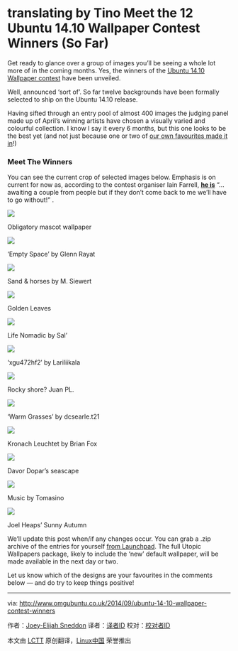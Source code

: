 translating by Tino
Meet the 12 Ubuntu 14.10 Wallpaper Contest Winners (So Far)
================================================================================
Get ready to glance over a group of images you’ll be seeing a whole lot more of in the coming months. Yes, the winners of the [Ubuntu 14.10 Wallpaper contest][1] have been unveiled.

Well, announced ‘sort of’. So far twelve backgrounds have been formally selected to ship on the Ubuntu 14.10 release.

Having sifted through an entry pool of almost 400 images the judging panel made up of April’s winning artists have chosen a visually varied and colourful collection. I know I say it every 6 months, but this one looks to be the best yet (and not just because one or two of [our own favourites made it in][2]!)

### Meet The Winners ###

You can see the current crop of selected images below. Emphasis is on current for now as, according to the contest organiser Iain Farrell, [**he is**][3] “…awaiting a couple from people but if they don’t come back to me we’ll have to go without!” .  

![](http://www.omgubuntu.co.uk/wp-content/uploads/2014/09/utopic.jpg)

Obligatory mascot wallpaper

![](http://www.omgubuntu.co.uk/wp-content/uploads/2014/09/Empty-Space-by-Glenn-Rayat.jpg)

&#8216;Empty Space&#8217; by Glenn Rayat

![](http://www.omgubuntu.co.uk/wp-content/uploads/2014/09/Horses-on-sand-dunes-by-Matthias-Siewert.jpg)

Sand &#038; horses by M. Siewert

![](http://www.omgubuntu.co.uk/wp-content/uploads/2014/09/Golden-leaves-by-Mauro-Campanelli.jpg)

Golden Leaves

![](http://www.omgubuntu.co.uk/wp-content/uploads/2014/09/salcantayperu-by-Life-Nomadic.jpg)

Life Nomadic by Sal&#8217;

![](http://www.omgubuntu.co.uk/wp-content/uploads/2014/09/xgu.jpeg)

&#8216;xgu472hf2&#8242; by Lariliikala

![](http://www.omgubuntu.co.uk/wp-content/uploads/2014/09/Redes-de-hilo-by-Juan-Pablo-Lauriente.jpg)

Rocky shore? Juan PL.

![](http://www.omgubuntu.co.uk/wp-content/uploads/2014/09/warm-grass.jpeg)

&#8216;Warm Grasses&#8217; by dcsearle.t21

![](http://www.omgubuntu.co.uk/wp-content/uploads/2014/09/Kronach-leuchtet-2014-by-Brian-Fox.jpg)

Kronach Leuchtet by Brian Fox

![](http://www.omgubuntu.co.uk/wp-content/uploads/2014/09/Night-Seascape-by-Davor-Dopar.jpg)

Davor Dopar&#8217;s seascape

![](http://www.omgubuntu.co.uk/wp-content/uploads/2014/09/Music-tomasino.cz_.jpg)

Music by Tomasino

![](http://www.omgubuntu.co.uk/wp-content/uploads/2014/09/Sunny-Autumn-by-Joel-Heaps.jpg)

Joel Heaps&#8217; Sunny Autumn 

We’ll update this post when/if any changes occur. You can grab a .zip archive of the entries for yourself [from Launchpad][4]. The full Utopic Wallpapers package, likely to include the ‘new’ default wallpaper, will be made available in the next day or two.

Let us know which of the designs are your favourites in the comments below — and do try to keep things positive! 

--------------------------------------------------------------------------------

via: http://www.omgubuntu.co.uk/2014/09/ubuntu-14-10-wallpaper-contest-winners

作者：[Joey-Elijah Sneddon][a]
译者：[译者ID](https://github.com/译者ID)
校对：[校对者ID](https://github.com/校对者ID)

本文由 [LCTT](https://github.com/LCTT/TranslateProject) 原创翻译，[Linux中国](http://linux.cn/) 荣誉推出

[a]:https://plus.google.com/117485690627814051450/?rel=author
[1]:http://www.omgubuntu.co.uk/2014/08/ubuntu-14-10-wallpaper-contest
[2]:http://www.omgubuntu.co.uk/2014/08/best-ubuntu-wallpaper-contest-entries-1410
[3]:https://bugs.launchpad.net/ubuntu/+source/ubuntu-wallpapers/+bug/1354341/comments/2
[4]:https://bugs.launchpad.net/ubuntu/+source/ubuntu-wallpapers/+bug/1354341/+attachment/4199899/+files/14.10%20images.zip
